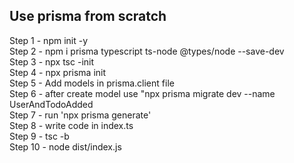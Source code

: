 ## Use prisma from scratch
Step 1 - npm init -y <br/>
Step 2 - npm i prisma typescript ts-node @types/node --save-dev <br/>
Step 3 - npx tsc -init <br/>
Step 4 - npx prisma init <br/>
Step 5 - Add models in prisma.client file <br/>
Step 6 - after create model use "npx prisma migrate dev --name UserAndTodoAdded <br/>
Step 7 - run 'npx prisma generate' <br/>
Step 8 - write code in index.ts <br/>
Step 9 - tsc -b <br/>
Step 10 - node dist/index.js
